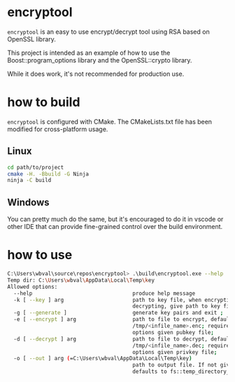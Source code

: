 # encryptool

`encryptool` is an easy to use encrypt/decrypt tool using RSA based on OpenSSL library.

This project is intended as an example of how to use the Boost::program_options library and the OpenSSL::crypto library.

While it does work, it's not recommended for production use.

# how to build

`encryptool` is configured with CMake. The CMakeLists.txt file has been modified for cross-platform usage.

## Linux

```bash
cd path/to/project
cmake -H. -Bbuild -G Ninja 
ninja -C build
```

## Windows

You can pretty much do the same, but it's encouraged to do it in vscode or other IDE that can provide fine-grained control over the build environment.

# how to use
```bash
C:\Users\wbval\source\repos\encryptool> .\build\encryptool.exe --help
Temp dir: C:\Users\wbval\AppData\Local\Temp\key
Allowed options:
  --help                                produce help message
  -k [ --key ] arg                      path to key file, when encrypting or
                                        decrypting, give path to key file ;
  -g [ --generate ]                     generate key pairs and exit ;
  -e [ --encrypt ] arg                  path to file to encrypt, defaults to
                                        /tmp/<infile_name>.enc; require --key
                                        options given pubkey file;
  -d [ --decrypt ] arg                  path to file to decrypt, defaults to
                                        /tmp/<infile_name>.dec; require --key
                                        options given privkey file;
  -o [ --out ] arg (=C:\Users\wbval\AppData\Local\Temp\key)
                                        path to output file. If not given,
                                        defaults to fs::temp_directory_path();
```
